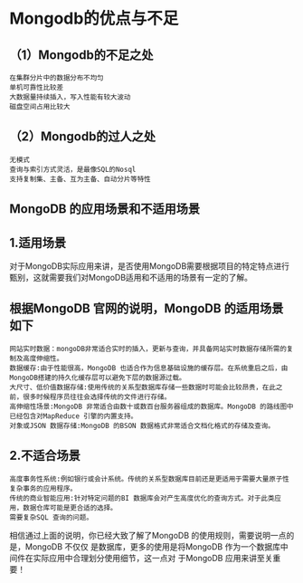 Mongodb的优点与不足
===

（1）Mongodb的不足之处
---

    在集群分片中的数据分布不均匀
    单机可靠性比较差
    大数据量持续插入，写入性能有较大波动
    磁盘空间占用比较大

（2）Mongodb的过人之处
---

    无模式
    查询与索引方式灵活，是最像SQL的Nosql
    支持复制集、主备、互为主备、自动分片等特性

MongoDB 的应用场景和不适用场景
---

1.适用场景
---

对于MongoDB实际应用来讲，是否使用MongoDB需要根据项目的特定特点进行甄别，这就需要我们对MongoDB适用和不适用的场景有一定的了解。

根据MongoDB 官网的说明，MongoDB 的适用场景如下
---

    网站实时数据：mongoDB非常适合实时的插入，更新与查询，并具备网站实时数据存储所需的复制及高度伸缩性。
    数据缓存:由于性能很高，MongoDB 也适合作为信息基础设施的缓存层。在系统重启之后，由MongoDB搭建的持久化缓存层可以避免下层的数据源过载。
    大尺寸、低价值数据存储:使用传统的关系型数据库存储一些数据时可能会比较昂贵，在此之前，很多时候程序员往往会选择传统的文件进行存储。
    高伸缩性场景:MongoDB 非常适合由数十或数百台服务器组成的数据库。MongoDB 的路线图中已经包含对MapReduce 引擎的内置支持。
    对象或JSON 数据存储:MongoDB 的BSON 数据格式非常适合文档化格式的存储及查询。

2.不适合场景
---

    高度事务性系统:例如银行或会计系统。传统的关系型数据库目前还是更适用于需要大量原子性复杂事务的应用程序。
    传统的商业智能应用:针对特定问题的BI 数据库会对产生高度优化的查询方式。对于此类应用，数据仓库可能是更合适的选择。
    需要复杂SQL 查询的问题。

相信通过上面的说明，你已经大致了解了MongoDB 的使用规则，需要说明一点的是，MongoDB 不仅仅
是数据库，更多的使用是将MongoDB 作为一个数据库中间件在实际应用中合理划分使用细节，这一点对
于MongoDB 应用来讲至关重要！
